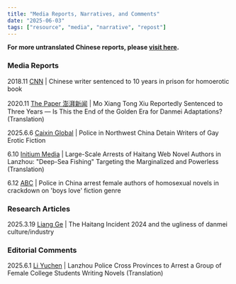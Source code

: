 ```yaml
---
title: "Media Reports, Narratives, and Comments" 
date: "2025-06-03"
tags: ["resource", "media", "narrative", "repost"] 
---
```


**For more untranslated Chinese reports, please [visit here](https://freewriters-haitang.github.io/posts/000015-reports/).**

### Media Reports

2018.11 [CNN](https://www.cnn.com/2018/11/19/china/chinese-erotic-fiction-writer-prison-intl/index.html) | Chinese writer sentenced to 10 years in prison for homoerotic book

2020.11 [The Paper 澎湃新闻](https://freewriters-haitang.github.io/english/posts/000080-thepaper-20201106/) | Mo Xiang Tong Xiu Reportedly Sentenced to Three Years — Is This the End of the Golden Era for Danmei Adaptations? (Translation)

2025.6.6 [Caixin Global](https://www.caixinglobal.com/2025-06-09/police-in-northwest-china-detain-writers-of-gay-erotic-fiction-102328679.html) | Police in Northwest China Detain Writers of Gay Erotic Fiction

6.10 [Initium Media](https://freewriters-haitang.github.io/english/posts/000310-theinitium/) | Large-Scale Arrests of Haitang Web Novel Authors in Lanzhou: "Deep-Sea Fishing" Targeting the Marginalized and Powerless (Translation)

6.12 [ABC](https://www.abc.net.au/news/2025-06-12/police-in-china-arrest-female-writers-over-homosexual-novels/105403258) | Police in China arrest female authors of homosexual novels in crackdown on 'boys love' fiction genre

### Research Articles

2025.3.19 [Liang Ge](https://freewriters-haitang.github.io/english/posts/000320-liangge/) | The Haitang Incident 2024 and the ugliness of danmei culture/industry

### Editorial Comments

2025.6.1 [Li Yuchen](https://freewriters-haitang.github.io/english/posts/000030-liyuchen/) | Lanzhou Police Cross Provinces to Arrest a Group of Female College Students Writing Novels (Translation)
